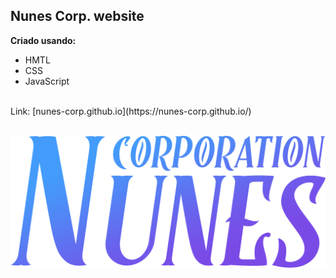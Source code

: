 ## Nunes Corp. website

**Criado usando:**
  - HMTL
  - CSS
  - JavaScript
<br/>
Link: [nunes-corp.github.io](https://nunes-corp.github.io/)
<br/>
<br/>
<p align="center">
  <img src="img/logo.png"/><br/>
</p>
